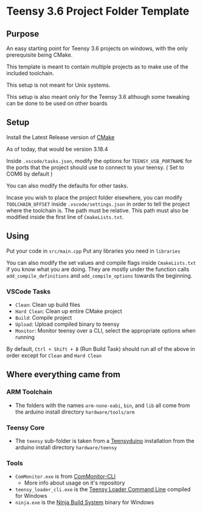Teensy 3.6 Project Folder Template
===========================
 
Purpose
-------

An easy starting point for Teensy 3.6 projects on windows, with the only prerequisite being CMake.

This template is meant to contain multiple projects as to make use of the included toolchain.

This setup is not meant for Unix systems.

This setup is also meant only for the Teensy 3.6 although some tweaking can be done to be used
on other boards

Setup
-----

Install the Latest Release version of [CMake](https://cmake.org/download/)

As of today, that would be version 3.18.4

Inside `.vscode/tasks.json`, modify the options for `TEENSY_USB_PORTNAME` for the ports that the project should use to connect to your teensy. ( Set to COM6 by default )

You can also modify the defaults for other tasks.

Incase you wish to place the project folder elsewhere, you can modify `TOOLCHAIN_OFFSET` inside `.vscode/settings.json` in order to tell the project where the toolchain is. The path must be relative.
This path must also be modified inside the first line of `CmakeLists.txt`.

Using
-----

Put your code in `src/main.cpp`
Put any libraries you need in `libraries`

You can also modify the set values and compile flags inside `CmakeLists.txt` if you know what you are doing.
They are mostly under the function calls `add_compile_definitions` and `add_compile_options` towards the beginning.

### VSCode Tasks

* `Clean`: Clean up build files
* `Hard Clean`: Clean up entire CMake project
* `Build`: Compile project
* `Upload`: Upload compiled binary to teensy
* `Monitor`: Monitor teensy over a CLI, select the appropriate options when running

By default, `Ctrl + Shift + B` (Run Build Task) should run all of the above in order except for `Clean` and `Hard Clean`

Where everything came from
--------------------------

### ARM Toolchain
- The folders with the names `arm-none-eabi`, `bin`, and `lib` all come from the arduino install directory `hardware/tools/arm`
### Teensy Core
- The `teensy` sub-folder is taken from a [Teensyduino](http://www.pjrc.com/teensy/td_download.html) installation from the arduino install directory `hardware/teensy`
### Tools
- `ComMonitor.exe` is from [ComMonitor-CLI](https://github.com/LeHuman/ComMonitor-CLI)
  - More info about usage on it's repository
- `teensy_loader_cli.exe` is the [Teensy Loader Command Line](https://www.pjrc.com/teensy/loader_cli.html) compiled for Windows
- `ninja.exe` is the [Ninja Build System](https://github.com/ninja-build/ninja) binary for Windows